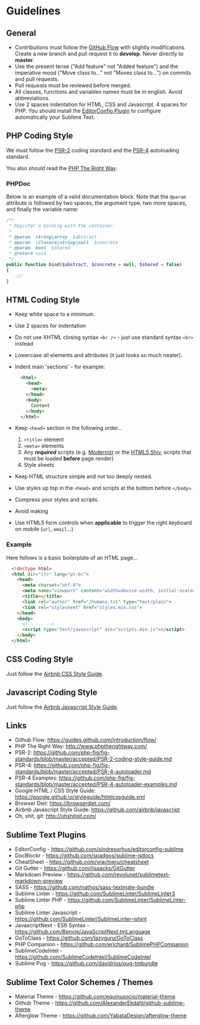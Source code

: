 Guidelines
=================

## General

* Contributions must follow the [GitHub Flow](https://guides.github.com/introduction/flow) with slightly modifications. Create a new branch and pull request it to **develop**. Never directly to **master**.
* Use the present tense ("Add feature" not "Added feature") and the imperative mood ("Move class to..." not "Moves class to...") on commits and pull requests.
* Pull requests must be reviewed before merged.
* All classes, functions and variables names must be in english. Avoid abbreviations.
* Use 2 spaces indentation for HTML, CSS and Javascript. 4 spaces for PHP. You should install the [EditorConfig Plugin](https://github.com/sindresorhus/editorconfig-sublime) to configure automatically your Sublime Text.

## PHP Coding Style

We must follow the [PSR-2](https://github.com/php-fig/fig-standards/blob/master/accepted/PSR-2-coding-style-guide.md) coding standard and the [PSR-4](https://github.com/php-fig/fig-standards/blob/master/accepted/PSR-4-autoloader.md) autoloading standard.

You also should read the [PHP The Right Way](http://www.phptherightway.com).

### PHPDoc

Below is an example of a valid documentation block. Note that the `@param` attribute is followed by two spaces, the argument type, two more spaces, and finally the variable name:

```php
/**
 * Register a binding with the container.
 *
 * @param  string|array  $abstract
 * @param  \Closure|string|null  $concrete
 * @param  bool  $shared
 * @return void
 */
public function bind($abstract, $concrete = null, $shared = false)
{
    //
}
```

## HTML Coding Style

- Keep white space to a minimum.
- Use 2 spaces for indentation
- Do not use XHTML closing syntax `<br />` - just use standard syntax `<br>` instead
- Lowercase all elements and attributes (it just looks so much neater).
- Indent main 'sections' - for example:

  ```html
    <html>
      <head>
        <meta>
      </head>
      <body>
        Content
      </body>
    </html>
  ```
- Keep `<head>` section in the following order…
    1. `<title>` element
    2. `<meta>` elements
    2. Any ***required*** scripts (e.g. [Modernizr](http://modernizr.com/) or the [HTML5 Shiv](https://github.com/aFarkas/html5shiv), scripts that must be loaded **before** page render)
    3. Style sheets
- Keep HTML structure simple and not too deeply nested.
- Use styles up top in the `<head>` and scripts at the bottom before `</body>`.
- Compress your styles and scripts.
- Avoid making
- Use HTML5 form controls when **applicable** to trigger the right keyboard on mobile (`url`, `email`…)

### Example

Here follows is a basic boilerplate of an HTML page…

```html
  <!doctype html>
  <html dir="ltr" lang="pt-br">
    <head>
      <meta charset="utf-8">
      <meta name="viewport" content="width=device-width, initial-scale=1">
      <title></title>
      <link rel="author" href="/humans.txt" type="text/plain">
      <link rel="stylesheet" href="styles.min.css">
    </head>
    <body>
      <!-- ... -->
      <script type="text/javascript" src="scripts.min.js"></script>
    </body>
  </html>
```

## CSS Coding Style
Just follow the [Airbnb CSS Style Guide](https://github.com/airbnb/css).

## Javascript Coding Style
Just follow the [Airbnb Javascript Style Guide](https://github.com/airbnb/javascript).

## Links
- Github Flow: https://guides.github.com/introduction/flow/
- PHP The Right Way: http://www.phptherightway.com/
- PSR-2: https://github.com/php-fig/fig-standards/blob/master/accepted/PSR-2-coding-style-guide.md
- PSR-4: https://github.com/php-fig/fig-standards/blob/master/accepted/PSR-4-autoloader.md
- PSR-4 Examples: https://github.com/php-fig/fig-standards/blob/master/accepted/PSR-4-autoloader-examples.md
- Google HTML / CSS Style Guide: https://google.github.io/styleguide/htmlcssguide.xml
- Browser Diet: https://browserdiet.com/
- Airbnb Javascript Style Guide: https://github.com/airbnb/javascript
- Oh, shit, git: http://ohshitgit.com/

## Sublime Text Plugins
- EditorConfig - https://github.com/sindresorhus/editorconfig-sublime
- DocBlockr - https://github.com/spadgos/sublime-jsdocs
- CheatSheet - https://github.com/vrachieru/cheatsheet
- Git Gutter - https://github.com/jisaacks/GitGutter
- Markdown Preview - https://github.com/revolunet/sublimetext-markdown-preview
- SASS - https://github.com/nathos/sass-textmate-bundle
- Sublime Linter - https://github.com/SublimeLinter/SublimeLinter3
- Sublime Linter PHP - https://github.com/SublimeLinter/SublimeLinter-php
- Sublime Linter Javascript - https://github.com/SublimeLinter/SublimeLinter-jshint
- JavascriptNext - ES6 Syntax - https://github.com/Benvie/JavaScriptNext.tmLanguage
- GoToClass - https://github.com/lazyguru/GoToClass
- PHP Companion - https://github.com/erichard/SublimePHPCompanion
- SublimeCodeIntel - https://github.com/SublimeCodeIntel/SublimeCodeIntel
- Sublime Pug - https://github.com/davidrios/pug-tmbundle

## Sublime Text Color Schemes / Themes
- Material Theme - https://github.com/equinusocio/material-theme
- Github Theme - https://github.com/AlexanderEkdahl/github-sublime-theme
- Afterglow Theme - https://github.com/YabataDesign/afterglow-theme
